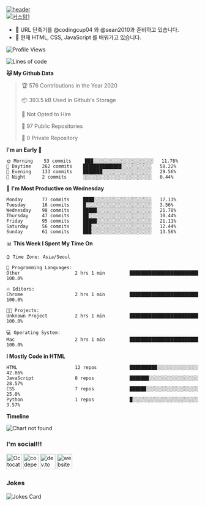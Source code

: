 [![header](https://capsule-render.vercel.app/api?type=wave&color=timeGradient&height=300&section=header&text=Hi%20There%20👋&fontSize=90)](https://github.com/injoon5)<br>
[![커스텀1](https://injoon5.github.io/Injoon5/badge/oijbadge.svg)](https://GitHub.com/injoon5/)<br>

- 🔭 URL  단축기를 @codingcup04 와 
     @sean2010과 준비하고 있습니다. 
- 🌱 현재 HTML, CSS, JavaScript 를 배워가고 있습니다.


<!--START_SECTION:waka-->
![Profile Views](http://img.shields.io/badge/Profile%20Views-216-blue)

![Lines of code](https://img.shields.io/badge/From%20Hello%20World%20I%27ve%20Written-2.2%20million%20lines%20of%20code-blue)

**🐱 My Github Data** 

> 🏆 576 Contributions in the Year 2020
 > 
> 📦 393.5 kB Used in Github's Storage 
 > 
> 🚫 Not Opted to Hire
 > 
> 📜 97 Public Repositories
 > 
> 🔑 0 Private Repository 
 > 
**I'm an Early 🐤** 

```text
🌞 Morning    53 commits     ███░░░░░░░░░░░░░░░░░░░░░░   11.78% 
🌆 Daytime    262 commits    ██████████████░░░░░░░░░░░   58.22% 
🌃 Evening    133 commits    ███████░░░░░░░░░░░░░░░░░░   29.56% 
🌙 Night      2 commits      ░░░░░░░░░░░░░░░░░░░░░░░░░   0.44%

```
📅 **I'm Most Productive on Wednesday** 

```text
Monday       77 commits     ████░░░░░░░░░░░░░░░░░░░░░   17.11% 
Tuesday      16 commits     █░░░░░░░░░░░░░░░░░░░░░░░░   3.56% 
Wednesday    98 commits     █████░░░░░░░░░░░░░░░░░░░░   21.78% 
Thursday     47 commits     ██░░░░░░░░░░░░░░░░░░░░░░░   10.44% 
Friday       95 commits     █████░░░░░░░░░░░░░░░░░░░░   21.11% 
Saturday     56 commits     ███░░░░░░░░░░░░░░░░░░░░░░   12.44% 
Sunday       61 commits     ███░░░░░░░░░░░░░░░░░░░░░░   13.56%

```


📊 **This Week I Spent My Time On** 

```text
⌚︎ Time Zone: Asia/Seoul

💬 Programming Languages: 
Other                    2 hrs 1 min         █████████████████████████   100.0%

🔥 Editors: 
Chrome                   2 hrs 1 min         █████████████████████████   100.0%

🐱‍💻 Projects: 
Unknown Project          2 hrs 1 min         █████████████████████████   100.0%

💻 Operating System: 
Mac                      2 hrs 1 min         █████████████████████████   100.0%

```

**I Mostly Code in HTML** 

```text
HTML                     12 repos            ██████████░░░░░░░░░░░░░░░   42.86% 
JavaScript               8 repos             ███████░░░░░░░░░░░░░░░░░░   28.57% 
CSS                      7 repos             ██████░░░░░░░░░░░░░░░░░░░   25.0% 
Python                   1 repos             █░░░░░░░░░░░░░░░░░░░░░░░░   3.57%

```


**Timeline**

![Chart not found](https://github.com/injoon5/injoon5/blob/master/charts/bar_graph.png) 


<!--END_SECTION:waka-->

### I'm social!!!

[<img src='https://github.githubassets.com/images/icons/emoji/octocat.png' alt='Octocat' height='40'>](https://github.com/injoon5)  [<img src='https://cdn.jsdelivr.net/npm/simple-icons@3.0.1/icons/codepen.svg' alt='codepen' height='40'>](https://codepen.io/injoon5)  [<img src='https://cdn.jsdelivr.net/npm/simple-icons@3.0.1/icons/dev-dot-to.svg' alt='dev.to' height='40'>](https://dev.to/injoon5)  [<img src='https://cdn.jsdelivr.net/npm/simple-icons@3.0.1/icons/icloud.svg' alt='website' height='40'>](http://injoon5.ga) <br>

### Jokes
![Jokes Card](https://readme-jokes.vercel.app/api)



 

